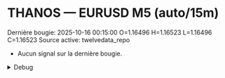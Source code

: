 # THANOS — EURUSD M5 (auto/15m)
Dernière bougie: 2025-10-16 00:15:00  O=1.16496  H=1.16523  L=1.16496  C=1.16523
Source active: twelvedata_repo

- Aucun signal sur la dernière bougie.

<details><summary>Debug</summary>

- TD_API_KEY manquant.

</details>